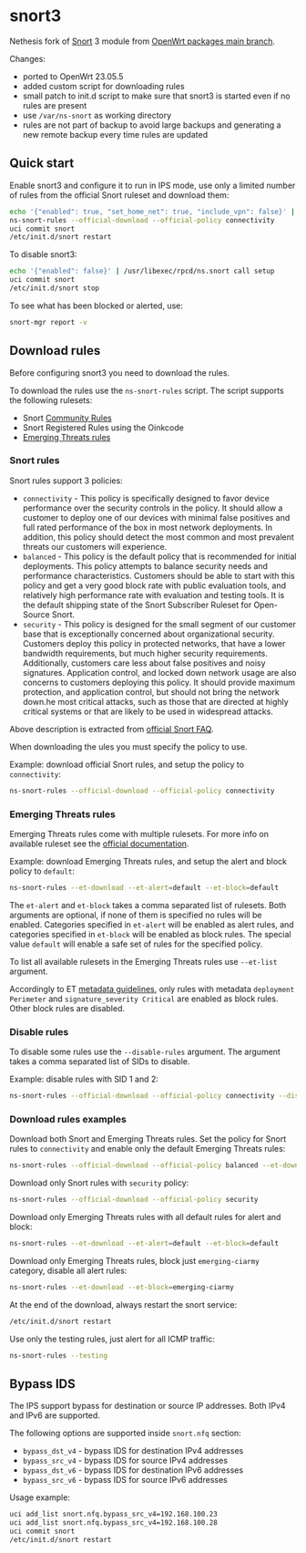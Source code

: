 # snort3

Nethesis fork of [Snort](https://www.snort.org/) 3 module from [OpenWrt packages main branch](https://github.com/openwrt/packages/tree/master/net/snort3).

Changes:

- ported to OpenWrt 23.05.5
- added custom script for downloading rules
- small patch to init.d script to make sure that snort3 is started even if no rules are present
- use `/var/ns-snort` as working directory
- rules are not part of backup to avoid large backups and generating a new remote backup every time rules are updated

## Quick start

Enable snort3 and configure it to run in IPS mode, use only a limited number of rules from the official Snort ruleset and download them:
```bash
echo '{"enabled": true, "set_home_net": true, "include_vpn": false}' | /usr/libexec/rpcd/ns.snort call setup
ns-snort-rules --official-download --official-policy connectivity
uci commit snort
/etc/init.d/snort restart
```

To disable snort3:
```bash
echo '{"enabled": false}' | /usr/libexec/rpcd/ns.snort call setup
uci commit snort
/etc/init.d/snort stop
```

To see what has been blocked or alerted, use:
```bash
snort-mgr report -v
```

## Download rules

Before configuring snort3 you need to download the rules.

To download the rules use the `ns-snort-rules` script.
The script supports the following rulesets:
- Snort [Community Rules](https://www.snort.org/downloads/#rule-downloads)
- Snort Registered Rules using the Oinkcode
- [Emerging Threats rules](https://rules.emergingthreats.net/)


### Snort rules

Snort rules support 3 policies:
- `connectivity` - This policy is specifically designed to favor device performance over the security controls in the policy. It should allow a customer to deploy one of our devices with minimal false positives and full rated performance of the box in most network deployments. In addition, this policy should detect the most common and most prevalent threats our customers will experience.
- `balanced` - This policy is the default policy that is recommended for initial deployments. This policy attempts to balance security needs and performance characteristics. Customers should be able to start with this policy and get a very good block rate with public evaluation tools, and relatively high performance rate with evaluation and testing tools. It is the default shipping state of the Snort Subscriber Ruleset for Open-Source Snort.
- `security` - This policy is designed for the small segment of our customer base that is exceptionally concerned about organizational security. Customers deploy this policy in protected networks, that have a lower bandwidth requirements, but much higher security requirements. Additionally, customers care less about false positives and noisy signatures. Application control, and locked down network usage are also concerns to customers deploying this policy. It should provide maximum protection, and application control, but should not bring the network down.he most critical attacks, such as those that are directed at highly critical systems or that are likely to be used in widespread attacks.

Above description is extracted from [official Snort FAQ](https://www.snort.org/faq/why-are-rules-commented-out-by-default).

When downloading the ules you must specify the policy to use.

Example: download official Snort rules, and setup the policy to `connectivity`:

```bash
ns-snort-rules --official-download --official-policy connectivity
```

### Emerging Threats rules

Emerging Threats rules come with multiple rulesets.
For more info on available ruleset see the [official documentation](https://tools.emergingthreats.net/docs/ETPro%20Rule%20Categories.pdf).

Example: download Emerging Threats rules, and setup the alert and block policy to `default`:
```bash
ns-snort-rules --et-download --et-alert=default --et-block=default
```

The `et-alert` and `et-block` takes a comma separated list of rulesets.
Both arguments are optional, if none of them is specified no rules will be enabled.
Categories specified in `et-alert` will be enabled as alert rules, and categories specified in `et-block` will be enabled as block rules.
The special value `default` will enable a safe set of rules for the specified policy.

To list all available rulesets in the Emerging Threats rules use `--et-list` argument.

Accordingly to ET [metadata guidelines](https://community.emergingthreats.net/t/signature-metadata/96), only rules with
metadata `deployment Perimeter` and `signature_severity Critical` are enabled as block rules.
Other block rules are disabled.

### Disable rules

To disable some rules use the `--disable-rules` argument.
The argument takes a comma separated list of SIDs to disable.

Example: disable rules with SID 1 and 2:
```bash
ns-snort-rules --official-download --official-policy connectivity --disable-rules 1,2
```

### Download rules examples

Download both Snort and Emerging Threats rules.
Set the policy for Snort rules to `connectivity` and enable only the default Emerging Threats rules:
```bash
ns-snort-rules --official-download --official-policy balanced --et-download --et-block=default
```

Download only Snort rules with `security` policy:
```bash
ns-snort-rules --official-download --official-policy security
```

Download only Emerging Threats rules with all default rules for alert and block:
```bash
ns-snort-rules --et-download --et-alert=default --et-block=default
```

Download only Emerging Threats rules, block just `emerging-ciarmy` category, disable all alert rules:
```bash
ns-snort-rules --et-download --et-block=emerging-ciarmy
```

At the end of the download, always restart the snort service:
```bash
/etc/init.d/snort restart
```

Use only the testing rules, just alert for all ICMP traffic:
```bash
ns-snort-rules --testing
```

## Bypass IDS

The IPS support bypass for destination or source IP addresses. Both IPv4 and IPv6 are supported.

The following options are supported inside `snort.nfq` section:
- `bypass_dst_v4` - bypass IDS for destination IPv4 addresses
- `bypass_src_v4` - bypass IDS for source IPv4 addresses
- `bypass_dst_v6` - bypass IDS for destination IPv6 addresses
- `bypass_src_v6` - bypass IDS for source IPv6 addresses

Usage example:
```bash
uci add_list snort.nfq.bypass_src_v4=192.168.100.23
uci add_list snort.nfq.bypass_src_v4=192.168.100.28
uci commit snort
/etc/init.d/snort restart
```
